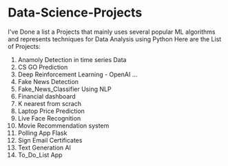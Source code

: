 # Data-Science-Projects
I've Done a list a Projects that mainly uses several popular ML algorithms and represents techniques for Data Analysis using Python
Here are the List of Projects:

1. Anamoly Detection in time series Data
2. CS GO Prediction
3. Deep Reinforcement Learning - OpenAI ...
4. Fake News Detection
5. Fake_News_Classifier Using NLP
6. Financial dashboard
7. K nearest from scrach
8. Laptop Price Prediction
9. Live Face Recognition
10. Movie Recommendation system
11. Polling App Flask
12. Sign Email Certificates
13. Text Generation Al
14. To_Do_List App
